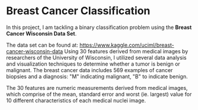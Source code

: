 # Breast Cancer Classification

In this project, I am tackling a binary classification problem using the **Breast Cancer Wisconsin Data Set**.

The data set can be found at:
  https://www.kaggle.com/uciml/breast-cancer-wisconsin-data
Using 30 features derived from medical images by researchers of the University of Wisconsin,
I utilized several data analysis and visualization techniques to determine whether a tumor is benign or malignant. The breast cancer data includes 569 examples of cancer biopsies and a diagnosis: "M" indicating malignant, "B" to indicate benign.

The 30 features are numeric measurements derived from medical images, which comprise of the mean, standard error and worst (ie. largest) value for 10 different characteristics of each medical nuclei image.
